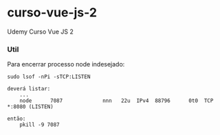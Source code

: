 # curso-vue-js-2
Udemy Curso Vue JS 2 

### Util
Para encerrar processo node indesejado:
    
    sudo lsof -nPi -sTCP:LISTEN

    deverá listar:
        ...
        node      7087             nnn   22u  IPv4  88796      0t0  TCP *:8080 (LISTEN)

    então:
        pkill -9 7087